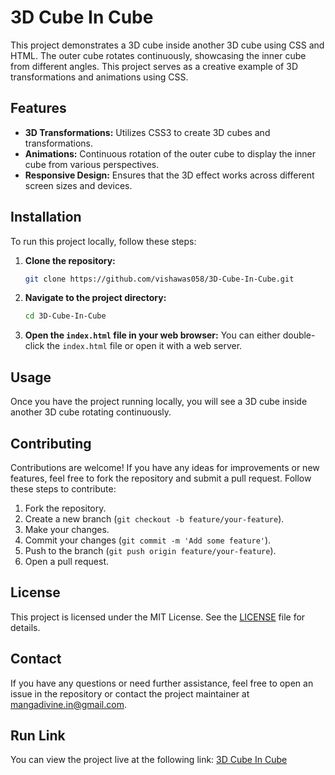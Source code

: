 
# 3D Cube In Cube

This project demonstrates a 3D cube inside another 3D cube using CSS and HTML. The outer cube rotates continuously, showcasing the inner cube from different angles. This project serves as a creative example of 3D transformations and animations using CSS.

## Features

- **3D Transformations:** Utilizes CSS3 to create 3D cubes and transformations.
- **Animations:** Continuous rotation of the outer cube to display the inner cube from various perspectives.
- **Responsive Design:** Ensures that the 3D effect works across different screen sizes and devices.

## Installation

To run this project locally, follow these steps:

1. **Clone the repository:**
   ```bash
   git clone https://github.com/vishawas058/3D-Cube-In-Cube.git
   ```
2. **Navigate to the project directory:**
   ```bash
   cd 3D-Cube-In-Cube
   ```
3. **Open the `index.html` file in your web browser:**
   You can either double-click the `index.html` file or open it with a web server.

## Usage

Once you have the project running locally, you will see a 3D cube inside another 3D cube rotating continuously.

## Contributing

Contributions are welcome! If you have any ideas for improvements or new features, feel free to fork the repository and submit a pull request. Follow these steps to contribute:

1. Fork the repository.
2. Create a new branch (`git checkout -b feature/your-feature`).
3. Make your changes.
4. Commit your changes (`git commit -m 'Add some feature'`).
5. Push to the branch (`git push origin feature/your-feature`).
6. Open a pull request.

## License

This project is licensed under the MIT License. See the [LICENSE](LICENSE) file for details.

## Contact

If you have any questions or need further assistance, feel free to open an issue in the repository or contact the project maintainer at [mangadivine.in@gmail.com](mailto:mangadivine.in@gmail.com).

## Run Link

You can view the project live at the following link:
[3D Cube In Cube](https://vishawas-1.github.io/Cube_in_Cube/)
